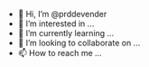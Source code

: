 - 👋 Hi, I’m @prddevender
- 👀 I’m interested in ...
- 🌱 I’m currently learning ...
- 💞️ I’m looking to collaborate on ...
- 📫 How to reach me ...

<!---
prddevender/prddevender is a ✨ special ✨ repository because its `README.md` (this file) appears on your GitHub profile.
You can click the Preview link to take a look at your changes.
--->
